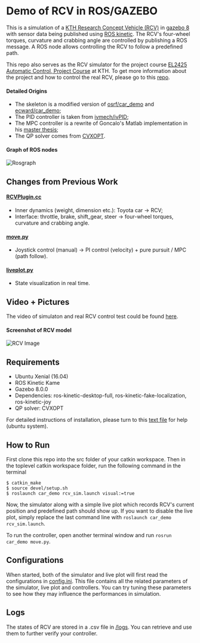 # Demo of RCV in ROS/GAZEBO

This is a simulation of a [KTH Research Concept Vehicle (RCV)](https://www.itrl.kth.se/research/itrl-labs/rcv-1.476469) in [gazebo 8](http://gazebosim.org) with sensor data being published using [ROS kinetic](http://wiki.ros.org/kinetic/Installation). The RCV's four-wheel torques, curvature and crabbing angle are controlled by publishing a ROS message. A ROS node allows controlling the RCV to follow a predefined path.

This repo also serves as the RCV simulator for the project course [EL2425 Automatic Control, Project Course](https://www.kth.se/social/course/EL2425/) at KTH. To get more information about the project and how to control the real RCV, please go to this [repo](https://github.com/txzhao/Model-Control-RCV).

#### Detailed Origins

- The skeleton is a modified version of [osrf/car_demo](https://github.com/osrf/car_demo) and [ecward/car_demo](https://github.com/ecward/car_demo);
- The PID controller is taken from [ivmech/ivPID](https://github.com/ivmech/ivPID);
- The MPC controller is a rewrite of Goncalo's Matlab implementation in his [master thesis](https://kth.diva-portal.org/smash/get/diva2:1043944/FULLTEXT01.pdf);
- The QP solver comes from [CVXOPT](https://github.com/cvxopt/cvxopt).

#### Graph of ROS nodes

![Rosgraph](https://github.com/txzhao/car_demo/blob/master/pic/rosgraph.png)

## Changes from Previous Work

#### [RCVPlugin.cc](https://github.com/txzhao/car_demo/blob/master/car_demo/plugins/RCVPlugin.cc)
- Inner dynamics (weight, dimension etc.): Toyota car -> RCV;
- Interface: throttle, brake, shift_gear, steer -> four-wheel torques, curvature and crabbing angle.
#### [move.py](https://github.com/txzhao/car_demo/blob/master/car_demo/src/move.py)
- Joystick control (manual) -> PI control (velocity) + pure pursuit / MPC (path follow).
#### [liveplot.py](https://github.com/txzhao/car_demo/blob/master/car_demo/src/liveplot.py)
- State visualization in real time.

## Video + Pictures

The video of simulaton and real RCV control test could be found [here](https://www.youtube.com/watch?v=nw0xhZjIuw8).

#### Screenshot of RCV model

![RCV Image](https://github.com/txzhao/car_demo/blob/master/pic/rcv.png)

## Requirements

- Ubuntu Xenial (16.04)
- ROS Kinetic Kame
- Gazebo 8.0.0
- Dependencies: ros-kinetic-desktop-full, ros-kinetic-fake-localization, ros-kinetic-joy
- QP solver: CVXOPT

For detailed instructions of installation, please turn to this [text file](https://github.com/txzhao/car_demo/blob/master/install_instructions.txt) for help (ubuntu system).

## How to Run

First clone this repo into the src folder of your catkin workspace. Then in the toplevel catkin workspace folder, run the following command in the terminal

```
$ catkin_make
$ source devel/setup.sh
$ roslaunch car_demo rcv_sim.launch visual:=true
```

Now, the simulator along with a simple live plot which records RCV's current position and predefined path should show up. If you want to disable the live plot, simply replace the last command line with ```roslaunch car_demo rcv_sim.launch```.

To run the controller, open another terminal window and run ```rosrun car_demo move.py```.

## Configurations

When started, both of the simulator and live plot will first read the configurations in [config.ini](https://github.com/txzhao/car_demo/blob/master/car_demo/src/configs/config.ini). This file contains all the related parameters of the simulator, live plot and controllers. You can try tuning these parameters to see how they may influence the performances in simulation.

## Logs

The states of RCV are stored in a .csv file in [/logs](https://github.com/txzhao/car_demo/tree/master/car_demo/src/logs). You can retrieve and use them to further verify your controller.
